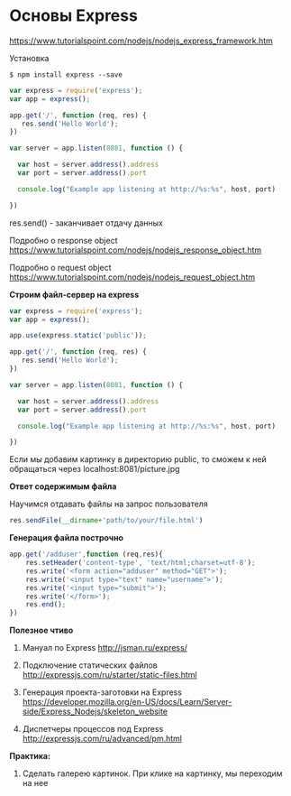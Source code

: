 # Основы Express

https://www.tutorialspoint.com/nodejs/nodejs_express_framework.htm

Установка
```
$ npm install express --save
```

```js
var express = require('express');
var app = express();

app.get('/', function (req, res) {
   res.send('Hello World');
})

var server = app.listen(8081, function () {

  var host = server.address().address
  var port = server.address().port

  console.log("Example app listening at http://%s:%s", host, port)

})
```

res.send() - заканчивает отдачу данных

Подробно о response object
https://www.tutorialspoint.com/nodejs/nodejs_response_object.htm

Подробно о request object
https://www.tutorialspoint.com/nodejs/nodejs_request_object.htm

**Строим файл-сервер на express**

```js
var express = require('express');
var app = express();

app.use(express.static('public'));

app.get('/', function (req, res) {
   res.send('Hello World');
})

var server = app.listen(8081, function () {

  var host = server.address().address
  var port = server.address().port

  console.log("Example app listening at http://%s:%s", host, port)

})
```

Если мы добавим картинку в директорию public, то сможем к ней обращаться через localhost:8081/picture.jpg

**Ответ содержимым файла**

Научимся отдавать файлы на запрос пользователя

```js
res.sendFile(__dirname+'path/to/your/file.html')
```

**Генерация файла построчно**

```js
app.get('/adduser',function (req,res){
	res.setHeader('content-type', 'text/html;charset=utf-8');
	res.write('<form action="adduser" method="GET">');
	res.write('<input type="text" name="username">');
	res.write('<input type="submit">');
	res.write('</form>');
	res.end();
})
```


**Полезное чтиво**

1. Мануал по Express
http://jsman.ru/express/

2. Подключение статических файлов
http://expressjs.com/ru/starter/static-files.html

3. Генерация проекта-заготовки на Express
https://developer.mozilla.org/en-US/docs/Learn/Server-side/Express_Nodejs/skeleton_website

4. Диспетчеры процессов под Express
http://expressjs.com/ru/advanced/pm.html


**Практика:**

1. Сделать галерею картинок. При клике на картинку, мы переходим на нее